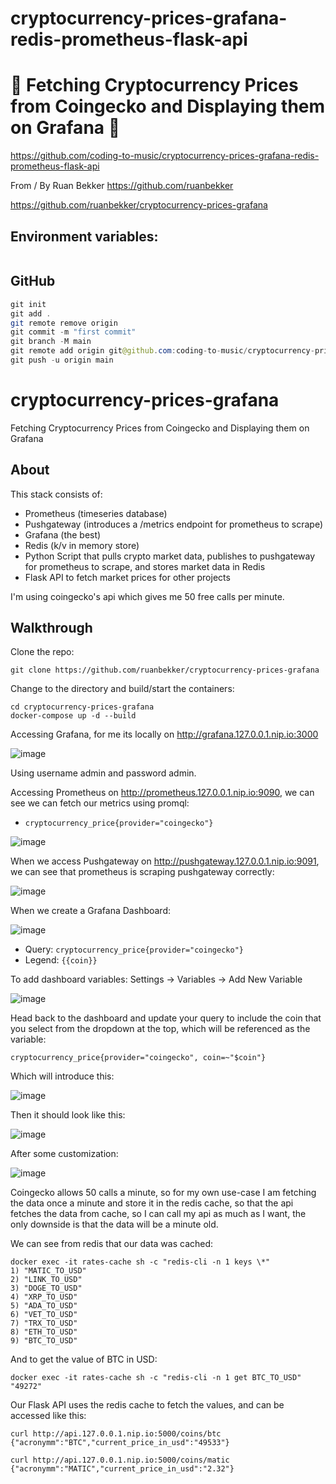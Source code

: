 # cryptocurrency-prices-grafana-redis-prometheus-flask-api

# 🚀 Fetching Cryptocurrency Prices from Coingecko and Displaying them on Grafana 🚀

https://github.com/coding-to-music/cryptocurrency-prices-grafana-redis-prometheus-flask-api

From / By Ruan Bekker https://github.com/ruanbekker

https://github.com/ruanbekker/cryptocurrency-prices-grafana

## Environment variables:

```java

```

## GitHub

```java
git init
git add .
git remote remove origin
git commit -m "first commit"
git branch -M main
git remote add origin git@github.com:coding-to-music/cryptocurrency-prices-grafana-redis-prometheus-flask-api.git
git push -u origin main
```

# cryptocurrency-prices-grafana

Fetching Cryptocurrency Prices from Coingecko and Displaying them on Grafana

## About

This stack consists of:

- Prometheus (timeseries database)
- Pushgateway (introduces a /metrics endpoint for prometheus to scrape)
- Grafana (the best)
- Redis (k/v in memory store)
- Python Script that pulls crypto market data, publishes to pushgateway for prometheus to scrape, and stores market data in Redis
- Flask API to fetch market prices for other projects

I'm using coingecko's api which gives me 50 free calls per minute.

## Walkthrough

Clone the repo:

```
git clone https://github.com/ruanbekker/cryptocurrency-prices-grafana
```

Change to the directory and build/start the containers:

```
cd cryptocurrency-prices-grafana
docker-compose up -d --build
```

Accessing Grafana, for me its locally on http://grafana.127.0.0.1.nip.io:3000

![image](https://user-images.githubusercontent.com/567298/145399454-1a24cd8c-8482-469f-aff4-9d570c45667f.png)

Using username admin and password admin.

Accessing Prometheus on http://prometheus.127.0.0.1.nip.io:9090, we can see we can fetch our metrics using promql:

- `cryptocurrency_price{provider="coingecko"}`

![image](https://user-images.githubusercontent.com/567298/145400449-2410efcb-ffc0-48d8-879c-56f9d547391a.png)

When we access Pushgateway on http://pushgateway.127.0.0.1.nip.io:9091, we can see that prometheus is scraping pushgateway correctly:

![image](https://user-images.githubusercontent.com/567298/145400545-c59e09de-6294-4338-ac3a-c1ad4ce6e2e1.png)

When we create a Grafana Dashboard:

![image](https://user-images.githubusercontent.com/567298/145400814-161722c9-0b81-4085-a459-3d017cb1ef66.png)

- Query: `cryptocurrency_price{provider="coingecko"}`
- Legend: `{{coin}}`

To add dashboard variables: Settings -> Variables -> Add New Variable

![image](https://user-images.githubusercontent.com/567298/145401078-36901d9d-f60f-4907-9a65-08e54bbbceda.png)

Head back to the dashboard and update your query to include the coin that you select from the dropdown at the top, which will be referenced as the variable:

```
cryptocurrency_price{provider="coingecko", coin=~"$coin"}
```

Which will introduce this:

![image](https://user-images.githubusercontent.com/567298/145401631-fe739c10-854c-4bde-80cd-88aceab98b04.png)

Then it should look like this:

![image](https://user-images.githubusercontent.com/567298/145401269-0e011682-f186-4d09-97ce-88ca1b2b26d3.png)

After some customization:

![image](https://user-images.githubusercontent.com/567298/145401544-5ecee8a7-406a-45c9-abb5-87f69a308c54.png)

Coingecko allows 50 calls a minute, so for my own use-case I am fetching the data once a minute and store it in the redis cache, so that the api fetches the data from cache, so I can call my api as much as I want, the only downside is that the data will be a minute old.

We can see from redis that our data was cached:

```
docker exec -it rates-cache sh -c "redis-cli -n 1 keys \*"
1) "MATIC_TO_USD"
2) "LINK_TO_USD"
3) "DOGE_TO_USD"
4) "XRP_TO_USD"
5) "ADA_TO_USD"
6) "VET_TO_USD"
7) "TRX_TO_USD"
8) "ETH_TO_USD"
9) "BTC_TO_USD"
```

And to get the value of BTC in USD:

```
docker exec -it rates-cache sh -c "redis-cli -n 1 get BTC_TO_USD"
"49272"
```

Our Flask API uses the redis cache to fetch the values, and can be accessed like this:

```
curl http://api.127.0.0.1.nip.io:5000/coins/btc
{"acronymm":"BTC","current_price_in_usd":"49533"}

curl http://api.127.0.0.1.nip.io:5000/coins/matic
{"acronymm":"MATIC","current_price_in_usd":"2.32"}
```
